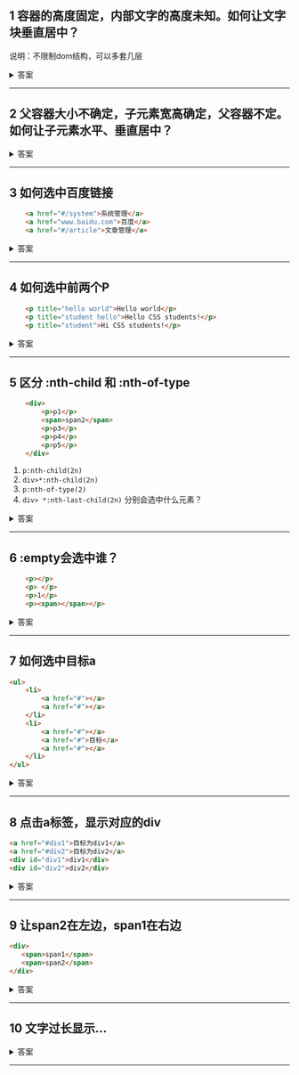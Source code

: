 ## 1 容器的高度固定，内部文字的高度未知。如何让文字块垂直居中？

说明：不限制dom结构，可以多套几层


<details><summary>答案</summary>

```html
<div id="outer">
	<div id="inner">文字长度不定，所以高度不定。</div>
</div>
```
```css
#outer{
	height: 500px;
	outline: 1px solid black;
	/* table-row也可以 */
	display: table;
}
#inner{
	display: table-cell;
	vertical-align: middle;
}
```
</details>



---




## 2 父容器大小不确定，子元素宽高确定，父容器不定。如何让子元素水平、垂直居中？

<details><summary>答案</summary>

```html
<div id="outer">
	<div id="inner"></div>
</div>
```
```css
#outer{
	width: 150px;
	height: 200px;
	outline:1px solid black;
	position: relative;
}
#inner{
	width: 50px;
	height: 50px;
	background:pink;
	position: absolute;
	left: 0;
	right: 0;
	top: 0;
	bottom: 0;
	margin: auto;	
}
```
</details>

 
 ---


## 3 如何选中百度链接

```html
	<a href="#/system">系统管理</a>
	<a href="www.baidu.com">百度</a>
	<a href="#/article">文章管理</a>
```
<details><summary>答案</summary>

- ```a:nth-of-type(2)```
- ```a[href$=".com"]```
- ```a:not([href^="#/"])```

</details> 



---


## 4 如何选中前两个P

```html
	<p title="hello world">Hello world</p>
	<p title="student hello">Hello CSS students!</p>
	<p title="student">Hi CSS students!</p>
```

<details><summary>答案</summary>

- ```p:nth-child(-n+2)```
- ```p:nth-last-child(n+2)```
- ```p[title*="hello"]```

</details> 



---




## 5 区分 :nth-child 和 :nth-of-type

```html
	<div>
		<p>p1</p>
		<span>span2</span>
		<p>p3</p>
		<p>p4</p>
		<p>p5</p>
	</div>
```

1. ```p:nth-child(2n)  ```
2. ```div>*:nth-child(2n)```
3. ```p:nth-of-type(2)``` 
4. ```div> *:nth-last-child(2n)``` 
分别会选中什么元素？

<details><summary>答案</summary>

1.  p4  
2.  span2 p4
3.  p3
4.  p4 span2

</details> 



---




## 6 :empty会选中谁？

```html
	<p></p>
	<p> </p>
	<p>1</p>
	<p><span></span></p>
```


<details><summary>答案</summary>
前两个p
</details> 



---



## 7 如何选中目标a
```html
<ul>
	<li>
		<a href="#"></a>
		<a href="#"></a>
	</li>
	<li>
		<a href="#"></a>
		<a href="#">目标</a>
		<a href="#"></a>
	</li>
</ul>
```

<details><summary>答案</summary>

1. ```a:not(:empty)```
2. ```li:nth-child(2) a:nth-child(2)```

</details> 





---





## 8 点击a标签，显示对应的div

```html
<a href="#div1">目标为div1</a>
<a href="#div2">目标为div2</a>
<div id="div1">div1</div>
<div id="div2">div2</div>
```

<details><summary>答案</summary>

```css
	div {
	   display: none;
	}
	
	div:target {
	   display: block;
	}
```
</details> 



---





## 9 让span2在左边，span1在右边

```html
<div>
   <span>span1</span>
   <span>span2</span>
</div>
```

<details><summary>答案</summary>

```direction: rtl;```  
span的display不能是inline
</details> 



---




## 10 文字过长显示...

<details><summary>答案</summary>

```css
p{ 
	overflow:hidden;
	text-overflow:ellipsis;
	white-space:nowrap;
}
```
</details> 



---

